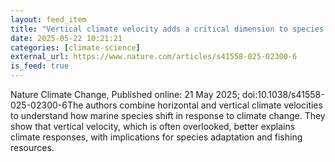 ```yaml
---
layout: feed_item
title: "Vertical climate velocity adds a critical dimension to species shifts"
date: 2025-05-22 10:21:21
categories: [climate-science]
external_url: https://www.nature.com/articles/s41558-025-02300-6
is_feed: true
---
```


Nature Climate Change, Published online: 21 May 2025; doi:10.1038/s41558-025-02300-6The authors combine horizontal and vertical climate velocities to understand how marine species shift in response to climate change. They show that vertical velocity, which is often overlooked, better explains climate responses, with implications for species adaptation and fishing resources.
